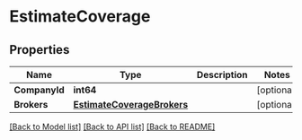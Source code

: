 # EstimateCoverage

## Properties

Name | Type | Description | Notes
------------ | ------------- | ------------- | -------------
**CompanyId** | **int64** |  | [optional] 
**Brokers** | [**EstimateCoverageBrokers**](estimateCoverage_brokers.md) |  | [optional] 

[[Back to Model list]](../README.md#documentation-for-models) [[Back to API list]](../README.md#documentation-for-api-endpoints) [[Back to README]](../README.md)


